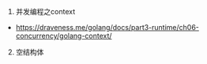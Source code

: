 1. 并发编程之context
  - https://draveness.me/golang/docs/part3-runtime/ch06-concurrency/golang-context/
2. 空结构体
